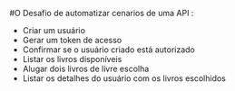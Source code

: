 #O Desafio de automatizar cenarios de uma API :
 - Criar um usuário 
 - Gerar um token de acesso 
 - Confirmar se o usuário criado está autorizado 
 - Listar os livros disponíveis 
 - Alugar dois livros de livre escolha 
 - Listar os detalhes do usuário com os livros escolhidos 

